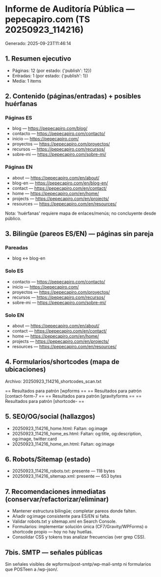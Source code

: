 # Informe de Auditoría Pública — pepecapiro.com (TS 20250923_114216)
Generado: 2025-09-23T11:46:14


## 1. Resumen ejecutivo

- Páginas: 12 (por estado: {'publish': 12})
- Entradas: 1 (por estado: {'publish': 1})
- Media: 1 items


## 2. Contenido (páginas/entradas) + posibles huérfanas

### Páginas ES
- blog — https://pepecapiro.com/blog/
- contacto — https://pepecapiro.com/contacto/
- inicio — https://pepecapiro.com/
- proyectos — https://pepecapiro.com/proyectos/
- recursos — https://pepecapiro.com/recursos/
- sobre-mi — https://pepecapiro.com/sobre-mi/

### Páginas EN
- about — https://pepecapiro.com/en/about/
- blog-en — https://pepecapiro.com/en/blog-en/
- contact — https://pepecapiro.com/en/contact/
- home — https://pepecapiro.com/en/home/
- projects — https://pepecapiro.com/en/projects/
- resources — https://pepecapiro.com/en/resources/

Nota: 'huérfanas' requiere mapa de enlaces/menús; no concluyente desde público.


## 3. Bilingüe (pareos ES/EN) — páginas sin pareja

### Pareadas
- blog ↔ blog-en

### Solo ES
- contacto — https://pepecapiro.com/contacto/
- inicio — https://pepecapiro.com/
- proyectos — https://pepecapiro.com/proyectos/
- recursos — https://pepecapiro.com/recursos/
- sobre-mi — https://pepecapiro.com/sobre-mi/

### Solo EN
- about — https://pepecapiro.com/en/about/
- contact — https://pepecapiro.com/en/contact/
- home — https://pepecapiro.com/en/home/
- projects — https://pepecapiro.com/en/projects/
- resources — https://pepecapiro.com/en/resources/


## 4. Formularios/shortcodes (mapa de ubicaciones)

Archivo: 20250923_114216_shortcodes_scan.txt

== Resultados para patrón \[wpforms ==
== Resultados para patrón \[contact-form-7 ==
== Resultados para patrón \[gravityforms ==
== Resultados para patrón \[shortcode- ==


## 5. SEO/OG/social (hallazgos)

- 20250923_114216_home.html: Faltan: og:image
- 20250923_114216_home_es.html: Faltan: og:title, og:description, og:image, twitter:card
- 20250923_114216_home_en.html: Faltan: og:image


## 6. Robots/Sitemap (estado)

- 20250923_114216_robots.txt: presente — 118 bytes
- 20250923_114216_sitemap.xml: presente — 653 bytes


## 7. Recomendaciones inmediatas (conservar/refactorizar/eliminar)

- Mantener estructura bilingüe; completar pareos donde falten.
- Añadir og:image consistente para ES/EN si falta.
- Validar robots.txt y sitemap.xml en Search Console.
- Formularios: implementar solución única (CF7/Gravity/WPForms) o shortcode propio — hoy no hay huellas.
- Consolidar CSS y tokens tras analizar frecuencias (ver grep CSS).


## 7bis. SMTP — señales públicas

Sin señales visibles de wpforms/post-smtp/wp-mail-smtp ni formularios que POSTeen a /wp-json/.
